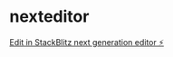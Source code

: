 # nexteditor

[Edit in StackBlitz next generation editor ⚡️](https://stackblitz.com/~/github.com/0xymg/nexteditor)